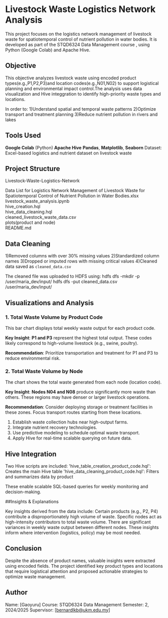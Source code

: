 
# Livestock Waste Logistics Network Analysis

This project focuses on the logistics network management of livestock waste for spatiotemporal control of nutrient pollution in water bodies. It is developed as part of the STQD6324 Data Management course , using Python (Google Colab) and Apache Hive.

## Objective

This objective analyzes livestock waste using encoded product types(e.g.,P1,P2,P3)and location codes(e.g.,N01,N02) to support logistical planning and environmental impact control.The analysis uses data visualization and Hive integgration to identify high-priority waste types and locations.

In order to:
1)Understand spatial and temporal waste patterns
2)Optimize transport and treatment planning
3)Reduce nutrient pollution in rivers and lakes

## Tools Used

**Google Colab** (Python)
**Apache Hive**
**Pandas**, **Matplotlib**, **Seaborn**
Dataset: Excel-based logistics and nutrient dataset on livestock waste


## Project Structure


Livestock-Waste-Logistics-Network

Data List for Logistics Network Management of Livestock Waste for Spatiotemporal Control of Nutrient Pollution in Water Bodies.xlsx
livestock_waste_analysis.ipynb         
hive_creation.hql                      
hive_data_cleaning.hql                 
cleaned_livestock_waste_data.csv      
plots(product and node)                                
README.md                             


## Data Cleaning

1)Removed columns with over 30% missing values
2)Standardized column names
3)Dropped or imputed rows with missing critical values
4)Cleaned data saved as `cleaned_data.csv`

The cleaned file was uploaded to HDFS using:
hdfs dfs -mkdir -p /user/maria_dev/input/
hdfs dfs -put cleaned_data.csv /user/maria_dev/input/


## Visualizations and Analysis

### 1. Total Waste Volume by Product Code

This bar chart displays total weekly waste output for each product code.


**Key Insight**:
**P1 and P3** represent the highest total output.
These codes likely correspond to high-volume livestock (e.g., swine, poultry).

**Recommendation**:
Prioritize transportation and treatment for P1 and P3 to reduce environmental risk.


### 2. Total Waste Volume by Node

The chart shows the total waste generated from each node (location code).

**Key Insight**:
**Nodes N04 and N08** produce significantly more waste than others.
These regions may have denser or larger livestock operations.

**Recommendation**:
Consider deploying storage or treatment facilities in these zones.
Focus transport routes starting from these locations.

1. Establish waste collection hubs near high-output farms.
2. Integrate nutrient recovery technologies.
3. Use predictive modeling to schedule optimal waste transport.
4. Apply Hive for real-time scalable querying on future data.

## Hive Integration

Two Hive scripts are included:
'hive_table_creation_product_code.hql': Creates the main Hive table
'hive_data_cleaning_product_code.hql': Filters and summarizes data by product

These enable scalable SQL-based queries for weekly monitoring and decision-making.

##Insights & Explanations

Key insights derived from the data include:
Certain products (e.g., P2, P4) contribute a disproportionately high volume of waste.
Specific nodes act as high-intensity contributors to total waste volume.
There are significant variances in weekly waste output between different nodes.
These insights inform where intervention (logistics, policy) may be most needed.



## Conclusion

Despite the absence of product names, valuable insights were extracted using encoded fields. The project identified key product types and locations that require logistical attention and proposed actionable strategies to optimize waste management.



## Author

Name: [Gaoyuru]
Course: STQD6324 Data Management
Semester: 2, 2024/2025
Supervisor: [bernardlkb@ukm.edu.my]
